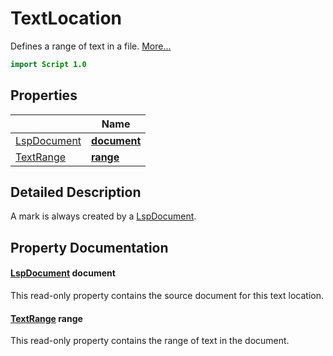 # TextLocation

Defines a range of text in a file. [More...](#detailed-description)

```qml
import Script 1.0
```

## Properties

| | Name |
|-|-|
|[LspDocument](../script/lspdocument.md)|**[document](#document)**|
|[TextRange](../script/textrange.md)|**[range](#range)**|

## Detailed Description

A mark is always created by a [LspDocument](lspdocument.md).

## Property Documentation

#### <a name="document"></a>[LspDocument](../script/lspdocument.md) **document**

This read-only property contains the source document for this text location.

#### <a name="range"></a>[TextRange](../script/textrange.md) **range**

This read-only property contains the range of text in the document.
